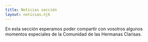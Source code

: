 ```yaml
---
title: Noticias sección
layout: noticias.njk
---
```


En esta sección esperamos poder compartir con vosotros algunos momentos especiales de la Comunidad de las Hermanas Clarisas.
